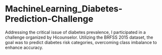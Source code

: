 # MachineLearning_Diabetes-Prediction-Challenge
Addressing the critical issue of diabetes prevalence, I participated in a challenge organized by Hicounselor. Utilizing the BRFSS 2015 dataset, the goal was to predict diabetes risk categories, overcoming class imbalance to enhance accuracy.
